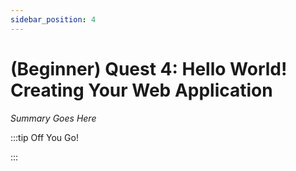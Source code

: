 ```yaml
---
sidebar_position: 4
---
```


# (Beginner) Quest 4: Hello World! Creating Your Web Application

_Summary Goes Here_

:::tip Off You Go!

<QuestButton text="Happy Questing" link='' />

:::

